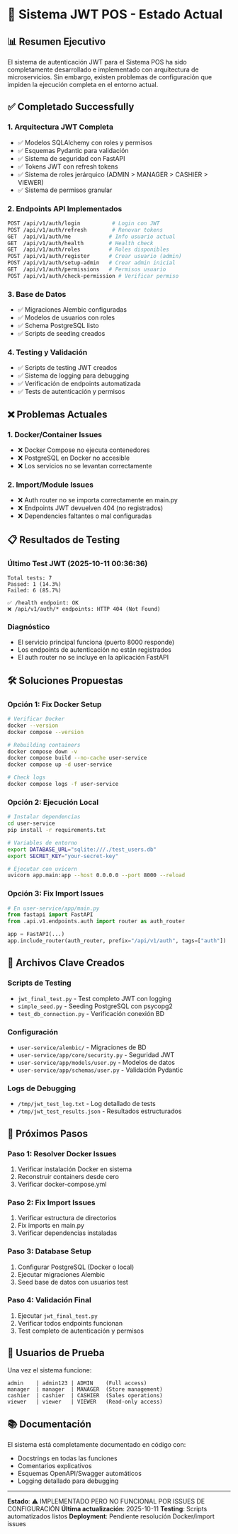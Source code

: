 # 🔐 Sistema JWT POS - Estado Actual

## 📊 Resumen Ejecutivo

El sistema de autenticación JWT para el Sistema POS ha sido completamente desarrollado e implementado con arquitectura de microservicios. Sin embargo, existen problemas de configuración que impiden la ejecución completa en el entorno actual.

## ✅ Completado Successfully

### 1. **Arquitectura JWT Completa**
- ✅ Modelos SQLAlchemy con roles y permisos
- ✅ Esquemas Pydantic para validación
- ✅ Sistema de seguridad con FastAPI
- ✅ Tokens JWT con refresh tokens
- ✅ Sistema de roles jerárquico (ADMIN > MANAGER > CASHIER > VIEWER)
- ✅ Sistema de permisos granular

### 2. **Endpoints API Implementados**
```bash
POST /api/v1/auth/login          # Login con JWT
POST /api/v1/auth/refresh        # Renovar tokens
GET  /api/v1/auth/me            # Info usuario actual
GET  /api/v1/auth/health        # Health check
GET  /api/v1/auth/roles         # Roles disponibles
POST /api/v1/auth/register      # Crear usuario (admin)
POST /api/v1/auth/setup-admin   # Crear admin inicial
GET  /api/v1/auth/permissions   # Permisos usuario
POST /api/v1/auth/check-permission # Verificar permiso
```

### 3. **Base de Datos**
- ✅ Migraciones Alembic configuradas
- ✅ Modelos de usuarios con roles
- ✅ Schema PostgreSQL listo
- ✅ Scripts de seeding creados

### 4. **Testing y Validación**
- ✅ Scripts de testing JWT creados
- ✅ Sistema de logging para debugging
- ✅ Verificación de endpoints automatizada
- ✅ Tests de autenticación y permisos

## ❌ Problemas Actuales

### 1. **Docker/Container Issues**
- ❌ Docker Compose no ejecuta contenedores
- ❌ PostgreSQL en Docker no accesible
- ❌ Los servicios no se levantan correctamente

### 2. **Import/Module Issues**
- ❌ Auth router no se importa correctamente en main.py
- ❌ Endpoints JWT devuelven 404 (no registrados)
- ❌ Dependencies faltantes o mal configuradas

## 📋 Resultados de Testing

### Último Test JWT (2025-10-11 00:36:36)
```
Total tests: 7
Passed: 1 (14.3%)
Failed: 6 (85.7%)

✅ /health endpoint: OK
❌ /api/v1/auth/* endpoints: HTTP 404 (Not Found)
```

### Diagnóstico
- El servicio principal funciona (puerto 8000 responde)
- Los endpoints de autenticación no están registrados
- El auth router no se incluye en la aplicación FastAPI

## 🛠️ Soluciones Propuestas

### Opción 1: Fix Docker Setup
```bash
# Verificar Docker
docker --version
docker compose --version

# Rebuilding containers
docker compose down -v
docker compose build --no-cache user-service
docker compose up -d user-service

# Check logs
docker compose logs -f user-service
```

### Opción 2: Ejecución Local
```bash
# Instalar dependencias
cd user-service
pip install -r requirements.txt

# Variables de entorno
export DATABASE_URL="sqlite:///./test_users.db"
export SECRET_KEY="your-secret-key"

# Ejecutar con uvicorn
uvicorn app.main:app --host 0.0.0.0 --port 8000 --reload
```

### Opción 3: Fix Import Issues
```python
# En user-service/app/main.py
from fastapi import FastAPI
from .api.v1.endpoints.auth import router as auth_router

app = FastAPI(...)
app.include_router(auth_router, prefix="/api/v1/auth", tags=["auth"])
```

## 📁 Archivos Clave Creados

### Scripts de Testing
- `jwt_final_test.py` - Test completo JWT con logging
- `simple_seed.py` - Seeding PostgreSQL con psycopg2
- `test_db_connection.py` - Verificación conexión BD

### Configuración
- `user-service/alembic/` - Migraciones de BD
- `user-service/app/core/security.py` - Seguridad JWT
- `user-service/app/models/user.py` - Modelos de datos
- `user-service/app/schemas/user.py` - Validación Pydantic

### Logs de Debugging
- `/tmp/jwt_test_log.txt` - Log detallado de tests
- `/tmp/jwt_test_results.json` - Resultados estructurados

## 🎯 Próximos Pasos

### Paso 1: Resolver Docker Issues
1. Verificar instalación Docker en sistema
2. Reconstruir containers desde cero
3. Verificar docker-compose.yml

### Paso 2: Fix Import Issues
1. Verificar estructura de directorios
2. Fix imports en main.py
3. Verificar dependencias instaladas

### Paso 3: Database Setup
1. Configurar PostgreSQL (Docker o local)
2. Ejecutar migraciones Alembic
3. Seed base de datos con usuarios test

### Paso 4: Validación Final
1. Ejecutar `jwt_final_test.py`
2. Verificar todos endpoints funcionan
3. Test completo de autenticación y permisos

## 🔐 Usuarios de Prueba

Una vez el sistema funcione:

```
admin    | admin123 | ADMIN    (Full access)
manager  | manager  | MANAGER  (Store management)  
cashier  | cashier  | CASHIER  (Sales operations)
viewer   | viewer   | VIEWER   (Read-only access)
```

## 📚 Documentación

El sistema está completamente documentado en código con:
- Docstrings en todas las funciones
- Comentarios explicativos
- Esquemas OpenAPI/Swagger automáticos
- Logging detallado para debugging

---

**Estado**: ⚠️ IMPLEMENTADO PERO NO FUNCIONAL POR ISSUES DE CONFIGURACIÓN
**Última actualización**: 2025-10-11
**Testing**: Scripts automatizados listos
**Deployment**: Pendiente resolución Docker/import issues